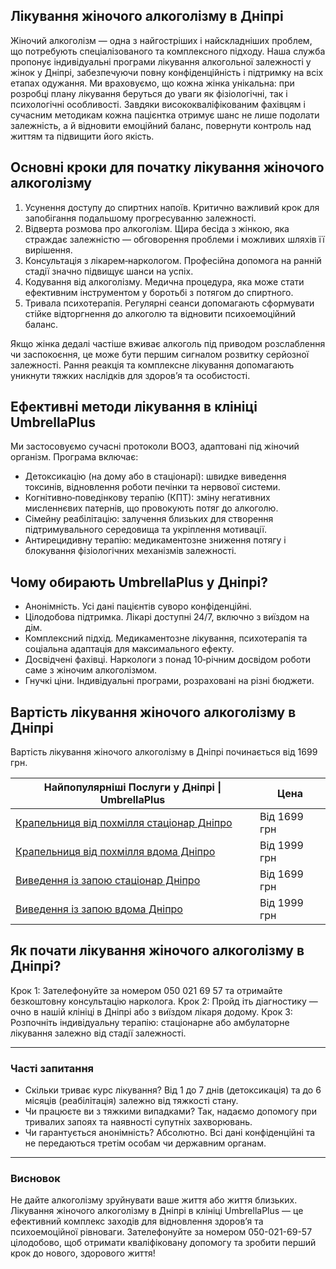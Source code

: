 
## Лікування жіночого алкоголізму в Дніпрі

Жіночий алкоголізм — одна з найгостріших і найскладніших проблем, що потребують спеціалізованого та комплексного підходу. Наша служба пропонує індивідуальні програми лікування алкогольної залежності у жінок у Дніпрі, забезпечуючи повну конфіденційність і підтримку на всіх етапах одужання. Ми враховуємо, що кожна жінка унікальна: при розробці плану лікування беруться до уваги як фізіологічні, так і психологічні особливості. Завдяки висококваліфікованим фахівцям і сучасним методикам кожна пацієнтка отримує шанс не лише подолати залежність, а й відновити емоційний баланс, повернути контроль над життям та підвищити його якість.

## Основні кроки для початку лікування жіночого алкоголізму

1. Усунення доступу до спиртних напоїв. Критично важливий крок для запобігання подальшому прогресуванню залежності. 
2. Відверта розмова про алкоголізм. Щира бесіда з жінкою, яка страждає залежністю — обговорення проблеми і можливих шляхів її вирішення. 
3. Консультація з лікарем‑наркологом. Професійна допомога на ранній стадії значно підвищує шанси на успіх. 
4. Кодування від алкоголізму. Медична процедура, яка може стати ефективним інструментом у боротьбі з потягом до спиртного. 
5. Тривала психотерапія. Регулярні сеанси допомагають сформувати стійке відторгнення до алкоголю та відновити психоемоційний баланс.

Якщо жінка дедалі частіше вживає алкоголь під приводом розслаблення чи заспокоєння, це може бути першим сигналом розвитку серйозної залежності. Рання реакція та комплексне лікування допомагають уникнути тяжких наслідків для здоров’я та особистості.

## Ефективні методи лікування в клініці UmbrellaPlus

Ми застосовуємо сучасні протоколи ВООЗ, адаптовані під жіночий організм. Програма включає:

* Детоксикацію (на дому або в стаціонарі): швидке виведення токсинів, відновлення роботи печінки та нервової системи. 
* Когнітивно‑поведінкову терапію (КПТ): зміну негативних мисленнєвих патернів, що провокують потяг до алкоголю. 
* Сімейну реабілітацію: залучення близьких для створення підтримувального середовища та укріплення мотивації. 
* Антирецидивну терапію: медикаментозне зниження потягу і блокування фізіологічних механізмів залежності. 

## Чому обирають UmbrellaPlus у Дніпрі?

* Анонімність. Усі дані пацієнтів суворо конфіденційні. 
* Цілодобова підтримка. Лікарі доступні 24/7, включно з виїздом на дім. 
* Комплексний підхід. Медикаментозне лікування, психотерапія та соціальна адаптація для максимального ефекту. 
* Досвідчені фахівці. Наркологи з понад 10‑річним досвідом роботи саме з жіночим алкоголізмом. 
* Гнучкі ціни. Індивідуальні програми, розраховані на різні бюджети. 

## Вартість лікування жіночого алкоголізму в Дніпрі

Вартість лікування жіночого алкоголізму в Дніпрі починається від 1699 грн.

| Найпопулярніші Послуги у Дніпрі \| UmbrellaPlus                                                                     | Цена         |
| ------------------------------------------------------------------------------------------------------------------- | ------------ |
| [Крапельниця від похмілля стаціонар Дніпро](https://umbrella-plus.com.ua/uk/dnepr/kapelnica_ot_alkogola_dnepr/)     | Від 1699 грн |
| [Крапельниця від похмілля вдома Дніпро](https://umbrella-plus.com.ua/uk/dnepr/kapelnica_ot_alkogola_na_domy_dnepr/) | Від 1999 грн |
| [Виведення із запою стаціонар Дніпро](https://umbrella-plus.com.ua/uk/dnepr/vivod-iz-zapoia-dnepr-ua/)              | Від 1699 грн |
| [Виведення із запою вдома Дніпро](https://umbrella-plus.com.ua/uk/dnepr/vivod-iz-zapoia-na-domy-dnepr-ua/)          | Від 1999 грн |

## Як почати лікування жіночого алкоголізму в Дніпрі?

Крок 1: Зателефонуйте за номером 050 021 69 57 та отримайте безкоштовну консультацію нарколога.
Крок 2: Пройд іть діагностику — очно в нашій клініці в Дніпрі або з виїздом лікаря додому.
Крок 3: Розпочніть індивідуальну терапію: стаціонарне або амбулаторне лікування залежно від стадії залежності.

***

### Часті запитання

* Скільки триває курс лікування?
   Від 1 до 7 днів (детоксикація) та до 6 місяців (реабілітація) залежно від тяжкості стану.
* Чи працюєте ви з тяжкими випадками?
   Так, надаємо допомогу при тривалих запоях та наявності супутніх захворювань.
* Чи гарантується анонімність?
   Абсолютно. Всі дані конфіденційні та не передаються третім особам чи державним органам.

***

### Висновок

Не дайте алкоголізму зруйнувати ваше життя або життя близьких. Лікування жіночого алкоголізму в Дніпрі в клініці UmbrellaPlus — це ефективний комплекс заходів для відновлення здоров’я та психоемоційної рівноваги.
 Зателефонуйте за номером 050-021-69-57 цілодобово, щоб отримати кваліфіковану допомогу та зробити перший крок до нового, здорового життя!
